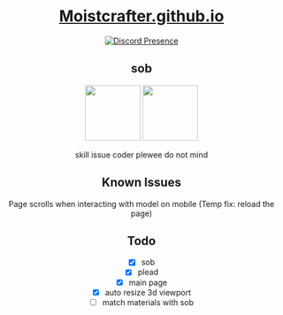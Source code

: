 <div align="center">
  <h1><a href="https://moistcrafter.github.io">Moistcrafter.github.io</a></h1>

[![Discord Presence](https://lanyard.cnrad.dev/api/724091583250825226)](https://discord.com/users/724091583250825226)
<br>

  <p align="center">
    <h2>sob</h2>
  </p>



<p align="center">
  <img width="100" src="https://em-content.zobj.net/thumbs/320/twitter/322/loudly-crying-face_1f62d.png">
  <img width="100" src="https://em-content.zobj.net/thumbs/320/twitter/322/pleading-face_1f97a.png">
</p>
  
skill issue coder plewee do not mind
<h2>Known Issues</h2>
Page scrolls when interacting with model on mobile (Temp fix: reload the page)

<h2>Todo</h2>

- [x] sob
- [x] plead
- [x] main page
- [x] auto resize 3d viewport
- [ ] match materials with sob
</div>
